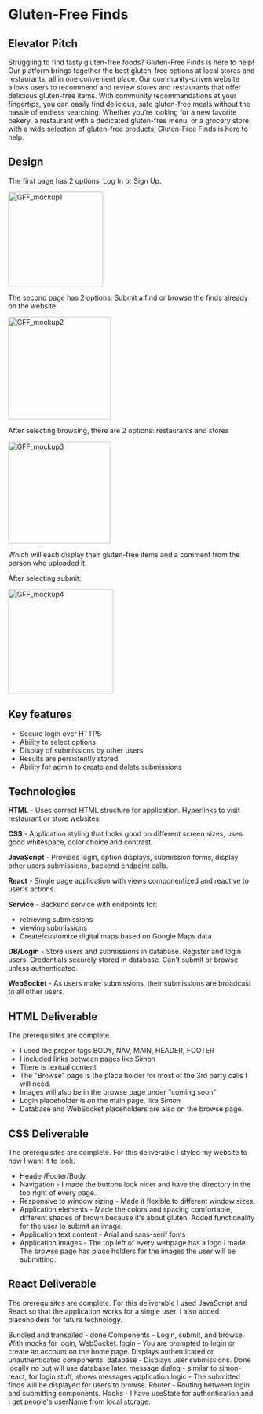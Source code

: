 # Gluten-Free Finds
## Elevator Pitch
Struggling to find tasty gluten-free foods? Gluten-Free Finds is here to help! Our platform brings together the best gluten-free options at local stores and restaurants, all in one convenient place. Our community-driven website allows users to recommend and review stores and restaurants that offer delicious gluten-free items. With community recommendations at your fingertips, you can easily find delicious, safe gluten-free meals without the hassle of endless searching. Whether you’re looking for a new favorite bakery, a restaurant with a dedicated gluten-free menu, or a grocery store with a wide selection of gluten-free products, Gluten-Free Finds is here to help.


## Design
The first page has 2 options: Log In or Sign Up.

<img width="193" alt="GFF_mockup1" src="https://github.com/user-attachments/assets/bceb5d85-d750-49b8-8243-452f07390b12">

The second page has 2 options: Submit a find or browse the finds already on the website.

<img width="209" alt="GFF_mockup2" src="https://github.com/user-attachments/assets/3d1cf88f-9f66-4eef-aa7a-68850cece89a">

After selecting browsing, there are 2 options: restaurants and stores

<img width="208" alt="GFF_mockup3" src="https://github.com/user-attachments/assets/4b303cdb-df1d-4d68-b9f5-dcefea677f99">

Which will each display their gluten-free items and a comment from the person who uploaded it.

After selecting submit:

<img width="214" alt="GFF_mockup4" src="https://github.com/user-attachments/assets/326e248d-788c-49f0-bc64-e3a4b4e7ac9f">

## Key features
* Secure login over HTTPS
* Ability to select options
* Display of submissions by other users
* Results are persistently stored
* Ability for admin to create and delete submissions
## Technologies
**HTML** - Uses correct HTML structure for application. Hyperlinks to visit restaurant or store websites.

**CSS** - Application styling that looks good on different screen sizes, uses good whitespace, color choice and contrast.

**JavaScript** - Provides login, option displays, submission forms, display other users submissions, backend endpoint calls.

**React** - Single page application with views componentized and reactive to user's actions.

**Service** - Backend service with endpoints for:
* retrieving submissions
* viewing submissions
* Create/customize digital maps based on Google Maps data

**DB/Login** - Store users and submissions in database. Register and login users. Credentials securely stored in database. Can't submit or browse unless authenticated.

**WebSocket** - As users make submissions, their submissions are broadcast to all other users.

## HTML Deliverable
The prerequisites are complete.
* I used the proper tags BODY, NAV, MAIN, HEADER, FOOTER
* I included links between pages like Simon
* There is textual content
* The "Browse" page is the place holder for most of the 3rd party calls I will need.
* Images will also be in the browse page under "coming soon"
* Login placeholder is on the main page, like Simon
* Database and WebSocket placeholders are also on the browse page.

## CSS Deliverable
The prerequisites are complete.
For this deliverable I styled my website to how I want it to look.
* Header/Footer/Body
* Navigation - I made the buttons look nicer and have the directory in the top right of every page.
* Responsive to window sizing - Made it flexible to different window sizes.
* Application elements - Made the colors and spacing comfortable, different shades of brown because it's about gluten. Added functionality for the user to submit an image.
* Application text content - Arial and sans-serif fonts
* Application images - The top left of every webpage has a logo I made. The browse page has place holders for the images the user will be submitting.

## React Deliverable
The prerequisites are complete.
For this deliverable I used JavaScript and React so that the application works for a single user. I also added placeholders for future technology.


 Bundled and transpiled - done
 Components - Login, submit, and browse. With mocks for login, WebSocket.
 login - You are prompted to login or create an account on the home page. Displays authenticated or unauthenticated components.
 database - Displays user submissions. Done locally no but will use database later.
 message dialog - similar to simon-react, for login stuff, shows messages
 application logic - The submitted finds will be displayed for users to browse.
 Router - Routing between login and submitting components.
 Hooks - I have useState for authentication and I get people's userName from local storage.
